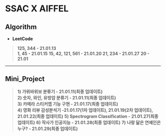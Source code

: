 # SSAC X AIFFEL

## Algorithm
- **LeetCode**
> **125, 344 - 21.01.13  
> 1, 45 - 21.01.15**
> **15, 42, 121, 561 - 21.01.20
> 21, 234 - 21.01.27**
> **20 - 21.01**

***
## Mini_Project
> **1) 가위바위보 분류기 - 21.01.11(최종 업데이트)**  
> **2) 숫자, 와인, 유방암 분류기 - 21.01.11(최종 업데이트)  
> 3) 카메라 스티커앱 기능 구현 - 21.01.17(최종 업데이트)  
> 4) 영화 리뷰 감성분석기 
> -21.01.17(1차 업데이트), 21.01.19(2차 업데이트), 21.01.22(최종 업데이트)**
> **5) Spectrogram Classification - 21.01.27(최종 업데이트)**
> **6) 작사가 인공지능 - 21.01.28(최종 업데이트)**
> **7) 나랑 닮은 연예인은 누구? - 21.01.29(최종 업데이트)**